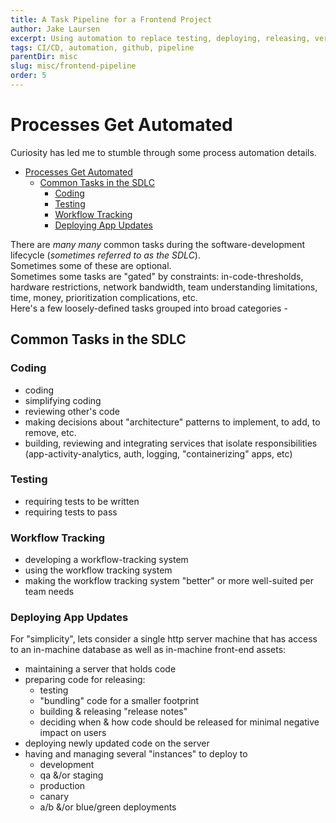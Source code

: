 ```yaml
---
title: A Task Pipeline for a Frontend Project
author: Jake Laursen
excerpt: Using automation to replace testing, deploying, releasing, versioning, bundling....
tags: CI/CD, automation, github, pipeline
parentDir: misc
slug: misc/frontend-pipeline
order: 5
---
```


# Processes Get Automated
Curiosity has led me to stumble through some process automation details.   

- [Processes Get Automated](#processes-get-automated)
  - [Common Tasks in the SDLC](#common-tasks-in-the-sdlc)
    - [Coding](#coding)
    - [Testing](#testing)
    - [Workflow Tracking](#workflow-tracking)
    - [Deploying App Updates](#deploying-app-updates)

There are _many many_ common tasks during the software-development lifecycle (_sometimes referred to as the SDLC_).  
Sometimes some of these are optional.  
Sometimes some tasks are "gated" by constraints: in-code-thresholds, hardware restrictions, network bandwidth, team understanding limitations, time, money, prioritization complications, etc.  
Here's a few loosely-defined tasks grouped into broad categories - 

## Common Tasks in the SDLC
### Coding
- coding
- simplifying coding
- reviewing other's code
- making decisions about "architecture" patterns to implement, to add, to remove, etc.
- building, reviewing and integrating services that isolate responsibilities (app-activity-analytics, auth, logging, "containerizing" apps, etc)
### Testing
- requiring tests to be written
- requiring tests to pass

### Workflow Tracking
- developing a workflow-tracking system
- using the workflow tracking system
- making the workflow tracking system "better" or more well-suited per team needs

### Deploying App Updates
For "simplicity", lets consider a single http server machine that has access to an in-machine database as well as in-machine front-end assets:
- maintaining a server that holds code
- preparing code for releasing: 
  - testing
  - "bundling" code for a smaller footprint
  - building & releasing "release notes"
  - deciding when & how code should be released for minimal negative impact on users
- deploying newly updated code on the server
- having and managing several "instances" to deploy to
  - development
  - qa &/or staging
  - production
  - canary
  - a/b &/or blue/green deployments


